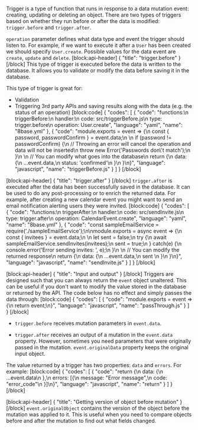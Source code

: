 Trigger is a type of function that runs in response to a data mutation event: creating, updating or deleting an object. There are two types of triggers based on whether they run before or after the data is modified: `trigger.before` and `trigger.after`.

`operation` parameter defines what data type and event the trigger should listen to. For example, if we want to execute it after a `User` has been created we should specify `User.create`. Possible values for the data event are `create`, `update` and  `delete`.
[block:api-header]
{
  "title": "trigger.before"
}
[/block]
This type of trigger is executed before the data is written to the database. It allows you to validate or modify the data before saving it in the database. 

This type of trigger is great for:
* Validation
* Triggering 3rd party APIs and saving results along with the data (e.g. the status of an operation)
[block:code]
{
  "codes": [
    {
      "code": "functions:\n  triggerBefore:\n    handler:\n      code: src/triggerBefore.js\n    type: trigger.before\n    operation: User.create",
      "language": "yaml",
      "name": "8base.yml"
    },
    {
      "code": "module.exports = event => {\n  const { password, passwordConfirm } = event.data;\n  \n  if (password != passwordConfirm) {\n    // Throwing an error will cancel the operation and data will not be inserted\n    throw new Error('Passwords don\\'t match');\n  }\n  \n  // You can modify what goes into the database\n  return {\n    data: {\n      ...event.data,\n      status: 'confirmed'\n    }\n  }\n}",
      "language": "javascript",
      "name": "triggerBefore.js"
    }
  ]
}
[/block]

[block:api-header]
{
  "title": "trigger.after"
}
[/block]
`trigger.after` is executed after the data has been successfully saved in the database. It can be used to do any post-processing or to enrich the returned data. For example, after creating a new calendar event you might want to send an email notification alerting users they were invited.
[block:code]
{
  "codes": [
    {
      "code": "functions:\n  triggerAfter:\n    handler:\n      code: src/sendInvite.js\n    type: trigger.after\n    operation: CalendarEvent.create",
      "language": "yaml",
      "name": "8base.yml"
    },
    {
      "code": "const sampleEmailService = require('./sampleEmailService');\n\nmodule.exports = async event => {\n  const { invitees } = event.data;\n  \n  let sent = false;\n  try {\n    await sampleEmailService.sendInvites(invitees);\n    sent = true;\n  } catch(e) {\n    console.error('Error sending invites: ', e);\n  }\n  \n  // You can modify the returned response\n  return {\n    data: {\n      ...event.data,\n      sent      \n    }\n  }\n}",
      "language": "javascript",
      "name": "sendInvite.js"
    }
  ]
}
[/block]

[block:api-header]
{
  "title": "Input and output"
}
[/block]
Triggers are designed such that you can always return the `event` object unaltered. This can be useful if you don't want to modify the value stored in the database or returned by the API. The code below has no effect and simply passes the data through:
[block:code]
{
  "codes": [
    {
      "code": "module.exports = event => {\n  return event;\n}",
      "language": "javascript",
      "name": "passThrough.js"
    }
  ]
}
[/block]
* `trigger.before` receives mutation parameters in `event.data`.

* `trigger.after` receives an output of a mutation in the `event.data` property. However, sometimes you need parameters that were originally passed in the mutation. `event.originalData` property keeps the original input object.

The value returned by a trigger has two properties: `data` and `errors`. For example:
[block:code]
{
  "codes": [
    {
      "code": "return {\n  data: {\n    ...event.data\n  },\n  errors: [{\n    message: \"Error message\",\n    code: \"error_code\"\n  }]\n}",
      "language": "javascript",
      "name": "return"
    }
  ]
}
[/block]

[block:api-header]
{
  "title": "Getting version of object before mutation"
}
[/block]
`event.originalObject` contains the version of the object before the mutation was applied to it. This is useful when you need to compare objects before and after the mutation to find out what fields changed.